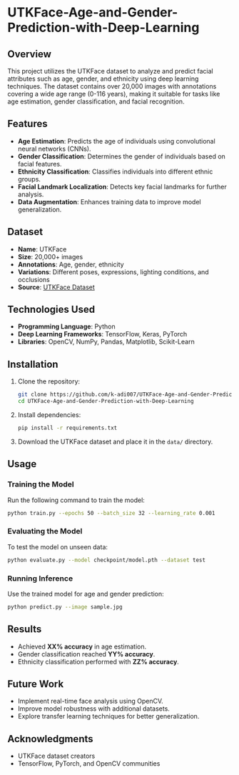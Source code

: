 # UTKFace-Age-and-Gender-Prediction-with-Deep-Learning

## Overview
This project utilizes the UTKFace dataset to analyze and predict facial attributes such as age, gender, and ethnicity using deep learning techniques. The dataset contains over 20,000 images with annotations covering a wide age range (0-116 years), making it suitable for tasks like age estimation, gender classification, and facial recognition.

## Features
- **Age Estimation**: Predicts the age of individuals using convolutional neural networks (CNNs).
- **Gender Classification**: Determines the gender of individuals based on facial features.
- **Ethnicity Classification**: Classifies individuals into different ethnic groups.
- **Facial Landmark Localization**: Detects key facial landmarks for further analysis.
- **Data Augmentation**: Enhances training data to improve model generalization.

## Dataset
- **Name**: UTKFace
- **Size**: 20,000+ images
- **Annotations**: Age, gender, ethnicity
- **Variations**: Different poses, expressions, lighting conditions, and occlusions
- **Source**: [UTKFace Dataset](https://susanqq.github.io/UTKFace/)

## Technologies Used
- **Programming Language**: Python
- **Deep Learning Frameworks**: TensorFlow, Keras, PyTorch
- **Libraries**: OpenCV, NumPy, Pandas, Matplotlib, Scikit-Learn

## Installation
1. Clone the repository:
   ```sh
   git clone https://github.com/k-adi007/UTKFace-Age-and-Gender-Prediction-with-Deep-Learning.git
   cd UTKFace-Age-and-Gender-Prediction-with-Deep-Learning
   ```
2. Install dependencies:
   ```sh
   pip install -r requirements.txt
   ```
3. Download the UTKFace dataset and place it in the `data/` directory.

## Usage
### Training the Model
Run the following command to train the model:
```sh
python train.py --epochs 50 --batch_size 32 --learning_rate 0.001
```

### Evaluating the Model
To test the model on unseen data:
```sh
python evaluate.py --model checkpoint/model.pth --dataset test
```

### Running Inference
Use the trained model for age and gender prediction:
```sh
python predict.py --image sample.jpg
```

## Results
- Achieved **XX% accuracy** in age estimation.
- Gender classification reached **YY% accuracy**.
- Ethnicity classification performed with **ZZ% accuracy**.

## Future Work
- Implement real-time face analysis using OpenCV.
- Improve model robustness with additional datasets.
- Explore transfer learning techniques for better generalization.

## Acknowledgments
- UTKFace dataset creators
- TensorFlow, PyTorch, and OpenCV communities
